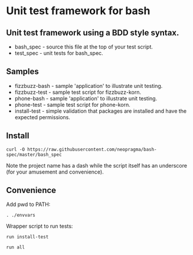 # Unit test framework for bash

## Unit test framework using a BDD style syntax.

* bash_spec - source this file at the top of your test script.
* test_spec - unit tests for bash_spec.

## Samples

* fizzbuzz-bash - sample 'application' to illustrate unit testing.
* fizzbuzz-test - sample test script for fizzbuzz-korn.
* phone-bash - sample 'application' to illustrate unit testing.
* phone-test - sample test script for phone-korn.
* install-test - simple validation that packages are installed and have the expected permissions.

## Install

```shell
curl -O https://raw.githubusercontent.com/neopragma/bash-spec/master/bash_spec
```

Note the project name has a dash while the script itself has an underscore (for your amusement and convenience).

## Convenience

Add pwd to PATH:

```shell
. ./envvars
```

Wrapper script to run tests:

```shell
run install-test
```

```shell
run all
```
